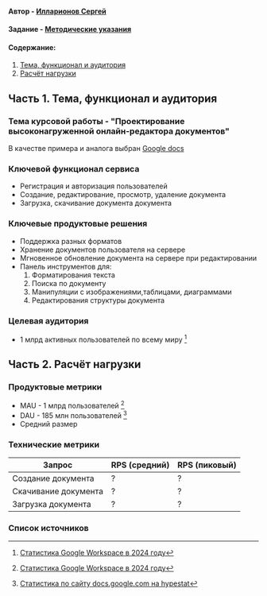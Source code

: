 #### Автор - [Илларионов Сергей](https://vk.com/making_l0ve)
#### Задание - [Методические указания](https://github.com/init/highload/blob/main/homework_architecture.md)

#### Содержание:
1. [Тема, функционал и аудитория](#1)
2. [Расчёт нагрузки](#2)


## Часть 1. Тема, функционал и аудитория <a name="1"></a>

### Тема курсовой работы - **"Проектирование высоконагруженной онлайн-редактора документов"**
В качестве примера и аналога выбран [Google docs](docs.google.com)

### Ключевой функционал сервиса
- Регистрация и авторизация пользователей
- Создание, редактирование, просмотр, удаление документа
- Загрузка, скачивание документа документа


### Ключевые продуктовые решения
- Поддержка разных форматов
- Хранение документов пользователя на сервере
- Мгновенное обновление документа на сервере при редактировании
- Панель инструментов для:
  1. Форматирования текста
  2. Поиска по документу
  3. Манипуляции с изображениями,таблицами, диаграммами
  4. Редактирования структуры документа

### Целевая аудитория
- 1 млрд активных пользователей по всему миру [^1]

## Часть 2. Расчёт нагрузки <a name="2"></a>

### Продуктовые метрики

- MAU - 1 млрд пользователей [^1]
- DAU - 185 млн пользователей [^2]
- Средний размер


### Технические метрики

| Запрос                              | RPS (средний)   | RPS (пиковый) |
| ----------------------------------- | --------------- | ------------  |
| Создание документа                  | ?               | ?            |
| Скачивание документа                | ?           | ?           |
| Загрузка документа                  | ?           | ?        |

  

### Список источников
[^1]: [Статистика Google Workspace в 2024 году](https://explodingtopics.com/blog/google-workspace-stats)
[^2]: [Статистика по сайту docs.google.com на hypestat](https://hypestat.com/info/docs.google.com)
